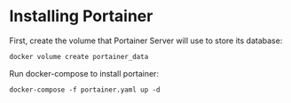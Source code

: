 # Installing Portainer

First, create the volume that Portainer Server will use to store its database:
```dockerfile
docker volume create portainer_data
```
Run docker-compose to install portainer:
```docker
docker-compose -f portainer.yaml up -d
```